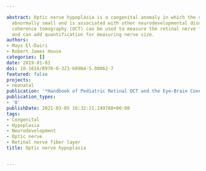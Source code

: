 ---
abstract: Optic nerve hypoplasia is a congenital anomaly in which the optic disc is
  abnormally small and is associated with other neurodevelopmental disorders. Optical
  coherence tomography (OCT) can be used to measure the retinal nerve fiber layer
  and can add quantification for measuring nerve size.
authors:
- Mays El-Dairi
- Robert James House
categories: []
date: 2019-01-01
doi: 10.1016/B978-0-323-60984-5.00062-7
featured: false
projects:
- neonatal
publication: '*Handbook of Pediatric Retinal OCT and the Eye-Brain Connection*'
publication_types:
- '0'
publishDate: 2021-03-05 16:32:21.249768+00:00
tags:
- Congenital
- Hypoplasia
- Neurodevelopment
- Optic nerve
- Retinal nerve fiber layer
title: Optic nerve hypoplasia

---
